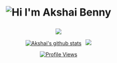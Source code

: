 <h1 align="center">
  <p align="center">
  <img alt="Hi I'm Akshai Benny" title="Hi" src="http://readme-typing-svg.herokuapp.com?color=%2335CD75&size=30&lines=Hi%2C+I'm+Akshai+Benny&center=true">
  </p>
</h1>

<p align="center">
    <a href="https://git.io/streak-stats"><img src="https://streak-stats.demolab.com?user=akshaic"/></a>
</p>
<p align="center">
  <a href="https://github.com/akshaic">
    

   
</p>
<p align="center">
  <a href="https://github.com/akshaic">
    <img src="https://github-readme-stats.vercel.app/api?username=akshaic&show_icons=true&include_all_commits=true&count_private=true&theme=tokyonight&hide_border=true" alt="Akshai's github stats" /></a>&nbsp;&nbsp;
  <a href="https://github.com/akshaic">
    <img src="https://github-readme-stats.vercel.app/api/top-langs/?username=akshaic&layout=compact&theme=tokyonight&hide_border=true&langs_count=8&count_private=true&show_icons=true" />
  </a>
</p>
<p align="center">
  <a href="https://github.com/akshaic">
    <img alt="Profile Views" title="Profile Views" src="https://visitcount.itsvg.in/api?id=akshaic&label=Profile%20Views&icon=2&pretty=true" />
  </a>
